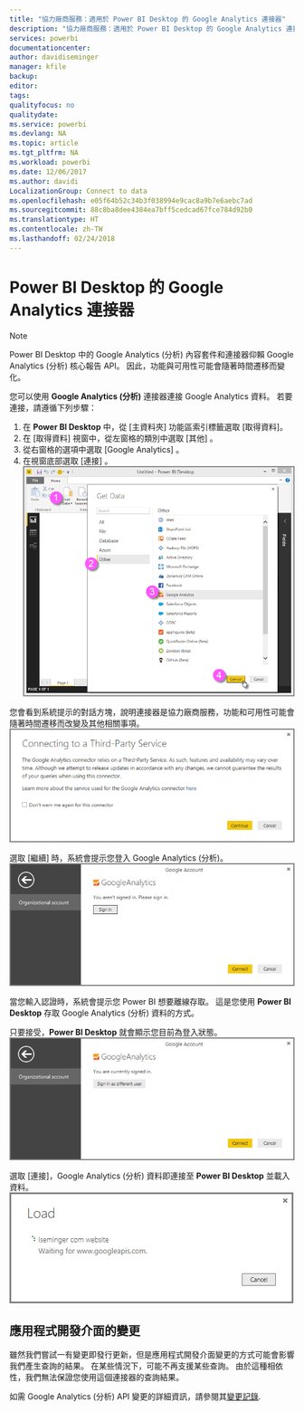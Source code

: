 ```yaml
---
title: "協力廠商服務：適用於 Power BI Desktop 的 Google Analytics 連接器"
description: "協力廠商服務：適用於 Power BI Desktop 的 Google Analytics 連接器"
services: powerbi
documentationcenter: 
author: davidiseminger
manager: kfile
backup: 
editor: 
tags: 
qualityfocus: no
qualitydate: 
ms.service: powerbi
ms.devlang: NA
ms.topic: article
ms.tgt_pltfrm: NA
ms.workload: powerbi
ms.date: 12/06/2017
ms.author: davidi
LocalizationGroup: Connect to data
ms.openlocfilehash: e05f64b52c34b3f038994e9cac8a9b7e6aebc7ad
ms.sourcegitcommit: 88c8ba8dee4384ea7bff5cedcad67fce784d92b0
ms.translationtype: HT
ms.contentlocale: zh-TW
ms.lasthandoff: 02/24/2018
---
```

# <a name="google-analytics-connector-for-power-bi-desktop"></a>Power BI Desktop 的 Google Analytics 連接器
> [!NOTE]
> Power BI Desktop 中的 Google Analytics (分析) 內容套件和連接器仰賴 Google Analytics (分析) 核心報告 API。 因此，功能與可用性可能會隨著時間遷移而變化。
> 
> 

您可以使用 **Google Analytics (分析)** 連接器連接 Google Analytics 資料。 若要連接，請遵循下列步驟：

1. 在 **Power BI Desktop** 中，從 [主資料夾] 功能區索引標籤選取 [取得資料]。
2. 在 [取得資料]  視窗中，從左窗格的類別中選取 [其他]  。
3. 從右窗格的選項中選取 [Google Analytics]  。
4. 在視窗底部選取 [連接] 。  
   ![](media/service-google-analytics-connector/tps_googleanalytics_1.png)

您會看到系統提示的對話方塊，說明連接器是協力廠商服務，功能和可用性可能會隨著時間遷移而改變及其他相關事項。  
![](media/service-google-analytics-connector/tps_googleanalytics_2.png)

選取 [繼續] 時，系統會提示您登入 Google Analytics (分析)。  
![](media/service-google-analytics-connector/tps_googleanalytics_3.png)

當您輸入認證時，系統會提示您 Power BI 想要離線存取。 這是您使用 **Power BI Desktop** 存取 Google Analytics (分析) 資料的方式。  

只要接受，**Power BI Desktop** 就會顯示您目前為登入狀態。  
![](media/service-google-analytics-connector/tps_googleanalytics_5.png)

選取 [連接]，Google Analytics (分析) 資料即連接至 **Power BI Desktop** 並載入資料。  
![](media/service-google-analytics-connector/tps_googleanalytics_6.png)

## <a name="changes-to-the-api"></a>應用程式開發介面的變更
雖然我們嘗試一有變更即發行更新，但是應用程式開發介面變更的方式可能會影響我們產生查詢的結果。 在某些情況下，可能不再支援某些查詢。 由於這種相依性，我們無法保證您使用這個連接器的查詢結果。

如需 Google Analytics (分析) API 變更的詳細資訊，請參閱其[變更記錄](https://developers.google.com/analytics/devguides/changelog).

